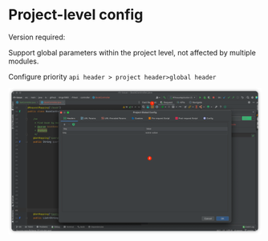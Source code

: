 # Project-level config
Version required:<Badge text="2022.1.8" />

Support global parameters within the project level, not affected by multiple modules.

Configure priority `api header > project header>global header`

![projectConfigParam](../../../.vuepress/public/img/projectConfigParam.png)
